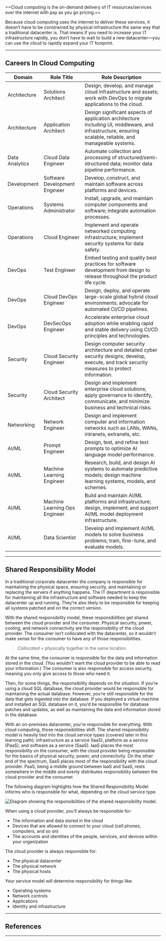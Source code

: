 ==Cloud computing is the on-demand delivery of IT resources/services over the internet with pay as you go pricing.==

Because cloud computing uses the internet to deliver these services, it doesn’t have to be constrained by physical infrastructure the same way that a traditional datacenter is. That means if you need to increase your IT infrastructure rapidly, you don’t have to wait to build a new datacenter—you can use the cloud to rapidly expand your IT footprint.

---

## Careers In Cloud Computing

| **Domain**     | **Role Title**                | **Role Description**                                                                                                                                      |
| -------------- | ----------------------------- | --------------------------------------------------------------------------------------------------------------------------------------------------------- |
| Architecture   | Solutions Architect           | Design, develop, and manage cloud infrastructure and assets; work with DevOps to migrate applications to the cloud.                                       |
| Architecture   | Application Architect         | Design significant aspects of application architecture including UI, middleware, and infrastructure, ensuring scalable, reliable, and manageable systems. |
| Data Analytics | Cloud Data Engineer           | Automate collection and processing of structured/semi-structured data; monitor data pipeline performance.                                                 |
| Development    | Software Development Engineer | Develop, construct, and maintain software across platforms and devices.                                                                                   |
| Operations     | Systems Administrator         | Install, upgrade, and maintain computer components and software; integrate automation processes.                                                          |
| Operations     | Cloud Engineer                | Implement and operate networked computing infrastructure; implement security systems for data safety.                                                     |
| DevOps         | Test Engineer                 | Embed testing and quality best practices for software development from design to release throughout the product life cycle.                               |
| DevOps         | Cloud DevOps Engineer         | Design, deploy, and operate large-scale global hybrid cloud environments; advocate for automated CI/CD pipelines.                                         |
| DevOps         | DevSecOps Engineer            | Accelerate enterprise cloud adoption while enabling rapid and stable delivery using CI/CD principles and technologies.                                    |
| Security       | Cloud Security Engineer       | Design computer security architecture and detailed cyber security designs; develop, execute, and track security measures to protect information.          |
| Security       | Cloud Security Architect      | Design and implement enterprise cloud solutions; apply governance to identify, communicate, and minimize business and technical risks.                    |
| Networking     | Network Engineer              | Design and implement computer and information networks such as LANs, WANs, intranets, extranets, etc.                                                     |
| AI/ML          | Prompt Engineer               | Design, test, and refine text prompts to optimize AI language model performance.                                                                          |
| AI/ML          | Machine Learning Engineer     | Research, build, and design AI systems to automate predictive models; design machine learning systems, models, and schemes.                               |
| AI/ML          | Machine Learning Ops Engineer | Build and maintain AI/ML platforms and infrastructure; design, implement, and support AI/ML model deployment infrastructure.                              |
| AI/ML          | Data Scientist                | Develop and implement AI/ML models to solve business problems; train, fine-tune, and evaluate models.                                                     |

---

## Shared Responsibility Model

In a traditional corporate datacenter the company is responsible for maintaining the physical space, ensuring security, and maintaining or replacing the servers if anything happens. The IT department is responsible for maintaining all the infrastructure and software needed to keep the datacenter up and running. They’re also likely to be responsible for keeping all systems patched and on the correct version.

With the shared responsibility model, these responsibilities get shared between the cloud provider and the consumer. Physical security, power, cooling, and network connectivity are the responsibility of the cloud provider. The consumer isn’t collocated with the datacenter, so it wouldn’t make sense for the consumer to have any of those responsibilities.

> _Collocated_ = physically together in the same location.

At the same time, the consumer is responsible for the data and information stored in the cloud. (You wouldn’t want the cloud provider to be able to read your information.) The consumer is also responsible for access security, meaning you only give access to those who need it.

Then, for some things, the responsibility depends on the situation. If you’re using a cloud SQL database, the cloud provider would be responsible for maintaining the actual database. However, you’re still responsible for the data that gets ingested into the database. If you deployed a virtual machine and installed an SQL database on it, you’d be responsible for database patches and updates, as well as maintaining the data and information stored in the database.

With an on-premises datacenter, you’re responsible for everything. With cloud computing, those responsibilities shift. The shared responsibility model is heavily tied into the cloud service types (covered later in this learning path): infrastructure as a service (IaaS), platform as a service (PaaS), and software as a service (SaaS). IaaS places the most responsibility on the consumer, with the cloud provider being responsible for the basics of physical security, power, and connectivity. On the other end of the spectrum, SaaS places most of the responsibility with the cloud provider. PaaS, being a middle ground between IaaS and SaaS, rests somewhere in the middle and evenly distributes responsibility between the cloud provider and the consumer.

The following diagram highlights how the Shared Responsibility Model informs who is responsible for what, depending on the cloud service type.

![Diagram showing the responsibilities of the shared responsibility model.](https://learn.microsoft.com/en-us/training/wwl-azure/describe-cloud-compute/media/shared-responsibility-b3829bfe.svg)

When using a cloud provider, you’ll always be responsible for:

- The information and data stored in the cloud
- Devices that are allowed to connect to your cloud (cell phones, computers, and so on)
- The accounts and identities of the people, services, and devices within your organization

The cloud provider is always responsible for:

- The physical datacenter
- The physical network
- The physical hosts

Your service model will determine responsibility for things like:

- Operating systems
- Network controls
- Applications
- Identity and infrastructure

---

## References



---
